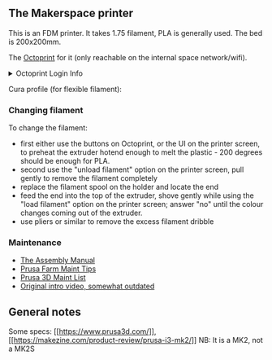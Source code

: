 ## The Makerspace printer

This is an FDM printer. It takes 1.75 filament, PLA is generally used. The bed is 200x200mm.

The [Octoprint](http://192.168.1.11/) for it (only reachable on the internal space network/wifi).
<details><summary>Octoprint Login Info</summary>
<p>

```
Login: makerspace
Password: makenow
```

</p>
</details>


Cura profile (for flexible filament): 

### Changing filament

To change the filament:
- first either use the buttons on Octoprint, or the UI on the printer screen, to preheat the extruder hotend enough to melt the plastic - 200 degrees should be enough for PLA.
- second use the "unload filament" option on the printer screen, pull gently to remove the filament completely
- replace the filament spool on the holder and locate the end
- feed the end into the top of the extruder, shove gently while using the "load filament" option on the printer screen; answer "no" until the colour changes coming out of the extruder.
- use pliers or similar to remove the excess filament dribble

### Maintenance

* [The Assembly Manual](https://manual.prusa3d.com/c/Original_Prusa_i3_MK2S_kit_assembly)
* [Prusa Farm Maint Tips](https://blog.prusaprinters.org/top-6-tips-original-prusa-i3-3d-printer-maintenance/)
* [Prusa 3D Maint List](https://help.prusa3d.com/article/sVQHD6vtfm-bearings-maintenance)
* [Original intro video, somewhat outdated](https://www.youtube.com/watch?v=JqH41K2vq0g)

## General notes

Some specs: [[https://www.prusa3d.com/]], [[https://makezine.com/product-review/prusa-i3-mk2/]] NB: It is a MK2, not a MK2S
